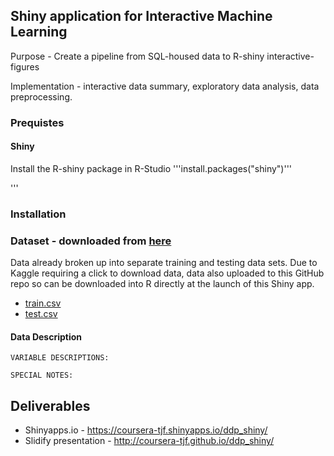 ## Shiny application for Interactive Machine Learning


Purpose - Create a pipeline from SQL-housed data to R-shiny interactive-figures

Implementation - interactive data summary, exploratory data analysis, data
preprocessing.

### Prequistes 

#### Shiny
Install the R-shiny package in R-Studio
'''install.packages("shiny")'''


'''

### Installation 

### Dataset - downloaded from [here](https://www.kaggle.com/c/titanic/data)

Data already broken up into separate training and testing data sets.  Due to
Kaggle requiring a click to download data, data also uploaded to this GitHub
repo so can be downloaded into R directly at the launch of this Shiny app.

* [train.csv](data/train.csv)
* [test.csv](data/test.csv)

#### Data Description

```
VARIABLE DESCRIPTIONS:

SPECIAL NOTES:
```

## Deliverables

* Shinyapps.io - https://coursera-tjf.shinyapps.io/ddp_shiny/
* Slidify presentation - http://coursera-tjf.github.io/ddp_shiny/
